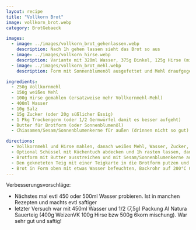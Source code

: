 ```yaml
---
layout: recipe
title: "Vollkorn Brot"
image: vollkorn_brot.webp
category: BrotGebaeck

images:
  - image: ../images/vollkorn_brot_gehenlassen.webp
    description: Nach 1h gehen lassen sieht das Brot so aus
  - image: ../images/vollkorn_hirse.webp
    description: Variante mit 320ml Wasser, 375g Dinkel, 125g Hirse (mit 250g Salzwasser (TODO genau Salzmenge aufschreiben, evtl weniger Salz ins Brot?) aufkochen und bei Stufe 3 10min gehen lassen). Sehr saftig und gut.
  - image: ../images/vollkorn_brot_mehl.webp
    description: Form mit Sonnenblumenöl ausgefettet und Mehl draufgegeben (Problem - bildet "Mehlklumpen", besser Teig bemehlen!), Sonnenblumenkerne in Teig nicht so gut, 1h 200°C ohne vorheizen > Rinde zu dunkel und resch

ingredients:
  - 250g Vollkornmehl
  - 150g weißes Mehl
  - 100g Hirse gemahlen (ersatzweise mehr Vollkornmehl-Mehl)
  - 400ml Wasser
  - 10g Salz
  - 15g Zucker (oder 20g süßlicher Essig)
  - 1 Pkg Trockengerm (oder 1/2 Germwürfel damit es besser aufgeht)
  - Butter für Brotform (oder Sonnenblumenöl)
  - Chiasamen/Sesam/Sonnenblumenkerne für außen (drinnen nicht so gut)

directions:
  - Vollkornmehl und Hirse mahlen, danach weißes Mehl, Wasser, Zucker, Salz und Germ dazugeben (wenn Germwürfel dann vorher in Wasser auflösen)
  - Optional Schüssel mit Küchentuch abdecken und 1h rasten lassen, danach nochmal kurz mit Küchenmaschine kneten (dadurch geht Brot bis zu 2cm über Brotform auf)
  - Brotform mit Butter ausstreichen und mit Sesam/Sonnenblumenkerne auslegen
  - Den gekneteten Teig mit einer Teigkarte in die Brotform putzen und min. 30min rasten lassen
  - Brot in Form oben mit etwas Wasser befeuchten, Backrohr auf 200°C Ober/Unterhitze vorheizen und 40min backen (oder 50min ohne vorheizen mit 200°C)
---
```


Verbesserungsvorschläge:

- Nächstes mal evtl 450 oder 500ml Wasser probieren. Ist in manchen Rezepten und machts evtl saftiger
- letzter Versuch war mit 450ml Wasser und 1/2 (7,5g) Packung Al Natura Sauerteig (400g WeizenVK 100g Hirse bzw 500g 6korn mischung). War sehr gut und saftig!
